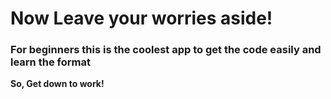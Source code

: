 <h1>Now Leave your worries aside!</h1>
<h3>For beginners this is the coolest app to get the code easily and learn the format</h3>
<b>So, Get down to work!</b>